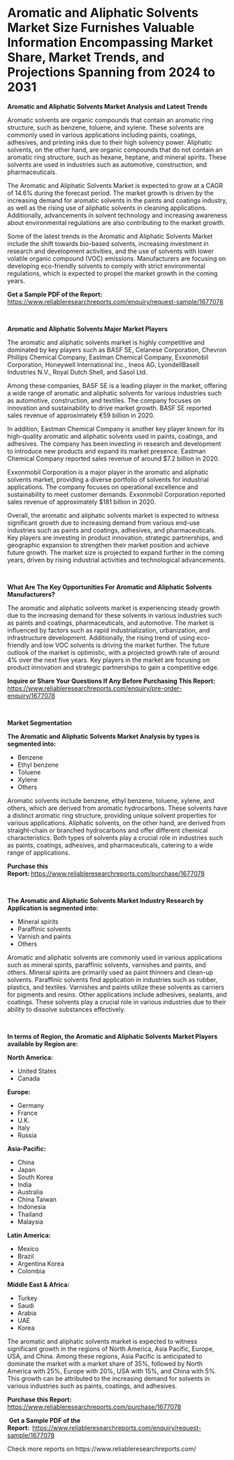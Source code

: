 <p><h1>Aromatic and Aliphatic Solvents Market Size Furnishes Valuable Information Encompassing Market Share, Market Trends, and Projections Spanning from 2024 to 2031</h1></p><p><strong>Aromatic and Aliphatic Solvents Market Analysis and Latest Trends</strong></p>
<p><p>Aromatic solvents are organic compounds that contain an aromatic ring structure, such as benzene, toluene, and xylene. These solvents are commonly used in various applications including paints, coatings, adhesives, and printing inks due to their high solvency power. Aliphatic solvents, on the other hand, are organic compounds that do not contain an aromatic ring structure, such as hexane, heptane, and mineral spirits. These solvents are used in industries such as automotive, construction, and pharmaceuticals.</p><p>The Aromatic and Aliphatic Solvents Market is expected to grow at a CAGR of 14.6% during the forecast period. The market growth is driven by the increasing demand for aromatic solvents in the paints and coatings industry, as well as the rising use of aliphatic solvents in cleaning applications. Additionally, advancements in solvent technology and increasing awareness about environmental regulations are also contributing to the market growth.</p><p>Some of the latest trends in the Aromatic and Aliphatic Solvents Market include the shift towards bio-based solvents, increasing investment in research and development activities, and the use of solvents with lower volatile organic compound (VOC) emissions. Manufacturers are focusing on developing eco-friendly solvents to comply with strict environmental regulations, which is expected to propel the market growth in the coming years.</p></p>
<p><strong>Get a Sample PDF of the Report:&nbsp;</strong> <a href="https://www.reliableresearchreports.com/enquiry/request-sample/1677078">https://www.reliableresearchreports.com/enquiry/request-sample/1677078</a></p>
<p>&nbsp;</p>
<p><strong>Aromatic and Aliphatic Solvents Major Market Players</strong></p>
<p><p>The aromatic and aliphatic solvents market is highly competitive and dominated by key players such as BASF SE, Celanese Corporation, Chevron Phillips Chemical Company, Eastman Chemical Company, Exxonmobil Corporation, Honeywell International Inc., Ineos AG, LyondellBasell Industries N.V., Royal Dutch Shell, and Sasol Ltd.</p><p>Among these companies, BASF SE is a leading player in the market, offering a wide range of aromatic and aliphatic solvents for various industries such as automotive, construction, and textiles. The company focuses on innovation and sustainability to drive market growth. BASF SE reported sales revenue of approximately €59 billion in 2020.</p><p>In addition, Eastman Chemical Company is another key player known for its high-quality aromatic and aliphatic solvents used in paints, coatings, and adhesives. The company has been investing in research and development to introduce new products and expand its market presence. Eastman Chemical Company reported sales revenue of around $7.2 billion in 2020.</p><p>Exxonmobil Corporation is a major player in the aromatic and aliphatic solvents market, providing a diverse portfolio of solvents for industrial applications. The company focuses on operational excellence and sustainability to meet customer demands. Exxonmobil Corporation reported sales revenue of approximately $181 billion in 2020.</p><p>Overall, the aromatic and aliphatic solvents market is expected to witness significant growth due to increasing demand from various end-use industries such as paints and coatings, adhesives, and pharmaceuticals. Key players are investing in product innovation, strategic partnerships, and geographic expansion to strengthen their market position and achieve future growth. The market size is projected to expand further in the coming years, driven by rising industrial activities and technological advancements.</p></p>
<p>&nbsp;</p>
<p><strong>What Are The Key Opportunities For Aromatic and Aliphatic Solvents Manufacturers?</strong></p>
<p><p>The aromatic and aliphatic solvents market is experiencing steady growth due to the increasing demand for these solvents in various industries such as paints and coatings, pharmaceuticals, and automotive. The market is influenced by factors such as rapid industrialization, urbanization, and infrastructure development. Additionally, the rising trend of using eco-friendly and low VOC solvents is driving the market further. The future outlook of the market is optimistic, with a projected growth rate of around 4% over the next five years. Key players in the market are focusing on product innovation and strategic partnerships to gain a competitive edge.</p></p>
<p><strong>Inquire or Share Your Questions If Any Before Purchasing This Report:</strong> <a href="https://www.reliableresearchreports.com/enquiry/pre-order-enquiry/1677078">https://www.reliableresearchreports.com/enquiry/pre-order-enquiry/1677078</a></p>
<p>&nbsp;</p>
<p><strong>Market Segmentation</strong></p>
<p><strong>The Aromatic and Aliphatic Solvents Market Analysis by types is segmented into:</strong></p>
<p><ul><li>Benzene</li><li>Ethyl benzene</li><li>Toluene</li><li>Xylene</li><li>Others</li></ul></p>
<p><p>Aromatic solvents include benzene, ethyl benzene, toluene, xylene, and others, which are derived from aromatic hydrocarbons. These solvents have a distinct aromatic ring structure, providing unique solvent properties for various applications. Aliphatic solvents, on the other hand, are derived from straight-chain or branched hydrocarbons and offer different chemical characteristics. Both types of solvents play a crucial role in industries such as paints, coatings, adhesives, and pharmaceuticals, catering to a wide range of applications.</p></p>
<p><strong>Purchase this Report:&nbsp;</strong><a href="https://www.reliableresearchreports.com/purchase/1677078">https://www.reliableresearchreports.com/purchase/1677078</a></p>
<p>&nbsp;</p>
<p><strong>The Aromatic and Aliphatic Solvents Market Industry Research by Application is segmented into:</strong></p>
<p><ul><li>Mineral spirits</li><li>Paraffinic solvents</li><li>Varnish and paints</li><li>Others</li></ul></p>
<p><p>Aromatic and aliphatic solvents are commonly used in various applications such as mineral spirits, paraffinic solvents, varnishes and paints, and others. Mineral spirits are primarily used as paint thinners and clean-up solvents. Paraffinic solvents find application in industries such as rubber, plastics, and textiles. Varnishes and paints utilize these solvents as carriers for pigments and resins. Other applications include adhesives, sealants, and coatings. These solvents play a crucial role in various industries due to their ability to dissolve substances effectively.</p></p>
<p>&nbsp;</p>
<p><strong>In terms of Region, the Aromatic and Aliphatic Solvents Market Players available by Region are:</strong></p>
<p>
    <p> <strong> North America: </strong>
        <ul>
            <li>United States</li>
            <li>Canada</li>
        </ul>
        </p> 
    <p> <strong> Europe: </strong>
        <ul>
            <li>Germany</li>
            <li>France</li>
            <li>U.K.</li>
            <li>Italy</li>
            <li>Russia</li>
        </ul>
        </p> 
    <p> <strong> Asia-Pacific: </strong>
        <ul>
            <li>China</li>
            <li>Japan</li>
            <li>South Korea</li>
            <li>India</li>
            <li>Australia</li>
            <li>China Taiwan</li>
            <li>Indonesia</li>
            <li>Thailand</li>
            <li>Malaysia</li>
        </ul>
        </p> 
    <p> <strong> Latin America: </strong>
        <ul>
            <li>Mexico</li>
            <li>Brazil</li>
            <li>Argentina Korea</li>
            <li>Colombia</li>
        </ul>
        </p> 
    <p> <strong> Middle East & Africa: </strong>
        <ul>
            <li>Turkey</li>
            <li>Saudi</li>
            <li>Arabia</li>
            <li>UAE</li>
            <li>Korea</li>
        </ul>
    </p>
    </p>
<p><p>The aromatic and aliphatic solvents market is expected to witness significant growth in the regions of North America, Asia Pacific, Europe, USA, and China. Among these regions, Asia Pacific is anticipated to dominate the market with a market share of 35%, followed by North America with 25%, Europe with 20%, USA with 15%, and China with 5%. This growth can be attributed to the increasing demand for solvents in various industries such as paints, coatings, and adhesives.</p></p>
<p><strong>Purchase this Report: </strong><a href="https://www.reliableresearchreports.com/purchase/1677078">https://www.reliableresearchreports.com/purchase/1677078</a></p>
<p>&nbsp;<strong>Get a Sample PDF of the Report:&nbsp;&nbsp;</strong><a href="https://www.reliableresearchreports.com/enquiry/request-sample/1677078">https://www.reliableresearchreports.com/enquiry/request-sample/1677078</a></p>
<p><strong></strong></p>
<p>Check more reports on https://www.reliableresearchreports.com/</p>